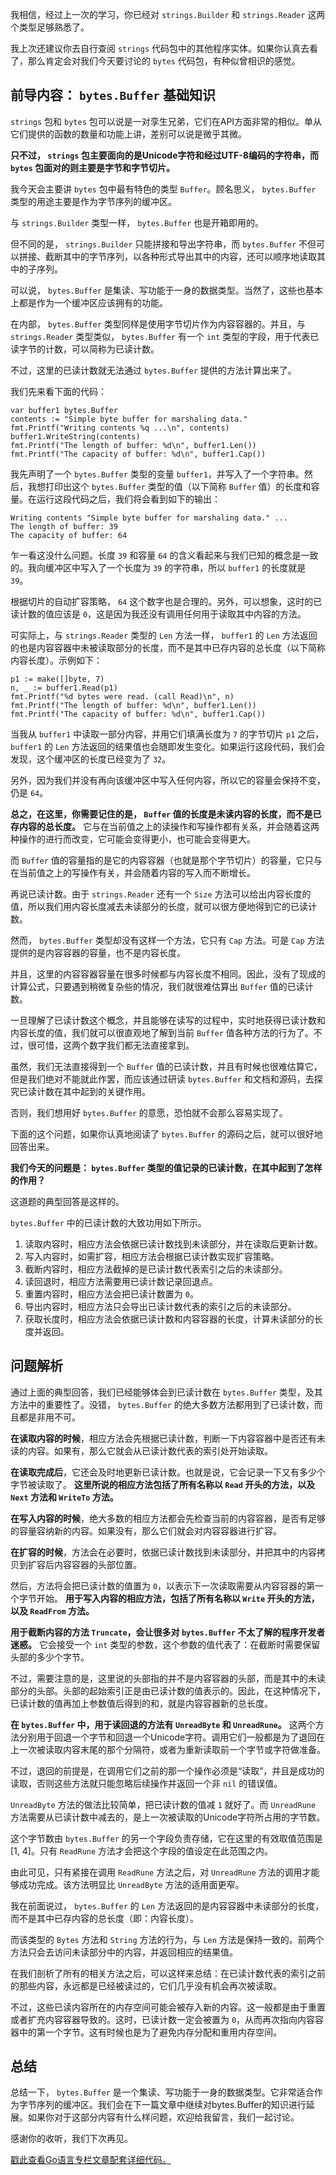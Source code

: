 我相信，经过上一次的学习，你已经对 `strings.Builder` 和 `strings.Reader` 这两个类型足够熟悉了。

我上次还建议你去自行查阅 `strings` 代码包中的其他程序实体。如果你认真去看了，那么肯定会对我们今天要讨论的 `bytes` 代码包，有种似曾相识的感觉。

## 前导内容： `bytes.Buffer` 基础知识

`strings` 包和 `bytes` 包可以说是一对孪生兄弟，它们在API方面非常的相似。单从它们提供的函数的数量和功能上讲，差别可以说是微乎其微。

**只不过， `strings` 包主要面向的是Unicode字符和经过UTF-8编码的字符串，而 `bytes` 包面对的则主要是字节和字节切片。**

我今天会主要讲 `bytes` 包中最有特色的类型 `Buffer`。顾名思义， `bytes.Buffer` 类型的用途主要是作为字节序列的缓冲区。

与 `strings.Builder` 类型一样， `bytes.Buffer` 也是开箱即用的。

但不同的是， `strings.Builder` 只能拼接和导出字符串，而 `bytes.Buffer` 不但可以拼接、截断其中的字节序列，以各种形式导出其中的内容，还可以顺序地读取其中的子序列。

可以说， `bytes.Buffer` 是集读、写功能于一身的数据类型。当然了，这些也基本上都是作为一个缓冲区应该拥有的功能。

在内部， `bytes.Buffer` 类型同样是使用字节切片作为内容容器的。并且，与 `strings.Reader` 类型类似， `bytes.Buffer` 有一个 `int` 类型的字段，用于代表已读字节的计数，可以简称为已读计数。

不过，这里的已读计数就无法通过 `bytes.Buffer` 提供的方法计算出来了。

我们先来看下面的代码：

```
var buffer1 bytes.Buffer
contents := "Simple byte buffer for marshaling data."
fmt.Printf("Writing contents %q ...\n", contents)
buffer1.WriteString(contents)
fmt.Printf("The length of buffer: %d\n", buffer1.Len())
fmt.Printf("The capacity of buffer: %d\n", buffer1.Cap())

```

我先声明了一个 `bytes.Buffer` 类型的变量 `buffer1`，并写入了一个字符串。然后，我想打印出这个 `bytes.Buffer` 类型的值（以下简称 `Buffer` 值）的长度和容量。在运行这段代码之后，我们将会看到如下的输出：

```
Writing contents "Simple byte buffer for marshaling data." ...
The length of buffer: 39
The capacity of buffer: 64

```

乍一看这没什么问题。长度 `39` 和容量 `64` 的含义看起来与我们已知的概念是一致的。我向缓冲区中写入了一个长度为 `39` 的字符串，所以 `buffer1` 的长度就是 `39`。

根据切片的自动扩容策略， `64` 这个数字也是合理的。另外，可以想象，这时的已读计数的值应该是 `0`，这是因为我还没有调用任何用于读取其中内容的方法。

可实际上，与 `strings.Reader` 类型的 `Len` 方法一样， `buffer1` 的 `Len` 方法返回的也是内容容器中未被读取部分的长度，而不是其中已存内容的总长度（以下简称内容长度）。示例如下：

```
p1 := make([]byte, 7)
n, _ := buffer1.Read(p1)
fmt.Printf("%d bytes were read. (call Read)\n", n)
fmt.Printf("The length of buffer: %d\n", buffer1.Len())
fmt.Printf("The capacity of buffer: %d\n", buffer1.Cap())

```

当我从 `buffer1` 中读取一部分内容，并用它们填满长度为 `7` 的字节切片 `p1` 之后， `buffer1` 的 `Len` 方法返回的结果值也会随即发生变化。如果运行这段代码，我们会发现，这个缓冲区的长度已经变为了 `32`。

另外，因为我们并没有再向该缓冲区中写入任何内容，所以它的容量会保持不变，仍是 `64`。

**总之，在这里，你需要记住的是， `Buffer` 值的长度是未读内容的长度，而不是已存内容的总长度。** 它与在当前值之上的读操作和写操作都有关系，并会随着这两种操作的进行而改变，它可能会变得更小，也可能会变得更大。

而 `Buffer` 值的容量指的是它的内容容器（也就是那个字节切片）的容量，它只与在当前值之上的写操作有关，并会随着内容的写入而不断增长。

再说已读计数。由于 `strings.Reader` 还有一个 `Size` 方法可以给出内容长度的值，所以我们用内容长度减去未读部分的长度，就可以很方便地得到它的已读计数。

然而， `bytes.Buffer` 类型却没有这样一个方法，它只有 `Cap` 方法。可是 `Cap` 方法提供的是内容容器的容量，也不是内容长度。

并且，这里的内容容器容量在很多时候都与内容长度不相同。因此，没有了现成的计算公式，只要遇到稍微复杂些的情况，我们就很难估算出 `Buffer` 值的已读计数。

一旦理解了已读计数这个概念，并且能够在读写的过程中，实时地获得已读计数和内容长度的值，我们就可以很直观地了解到当前 `Buffer` 值各种方法的行为了。不过，很可惜，这两个数字我们都无法直接拿到。

虽然，我们无法直接得到一个 `Buffer` 值的已读计数，并且有时候也很难估算它，但是我们绝对不能就此作罢，而应该通过研读 `bytes.Buffer` 和文档和源码，去探究已读计数在其中起到的关键作用。

否则，我们想用好 `bytes.Buffer` 的意愿，恐怕就不会那么容易实现了。

下面的这个问题，如果你认真地阅读了 `bytes.Buffer` 的源码之后，就可以很好地回答出来。

**我们今天的问题是： `bytes.Buffer` 类型的值记录的已读计数，在其中起到了怎样的作用？**

这道题的典型回答是这样的。

`bytes.Buffer` 中的已读计数的大致功用如下所示。

1. 读取内容时，相应方法会依据已读计数找到未读部分，并在读取后更新计数。
2. 写入内容时，如需扩容，相应方法会根据已读计数实现扩容策略。
3. 截断内容时，相应方法截掉的是已读计数代表索引之后的未读部分。
4. 读回退时，相应方法需要用已读计数记录回退点。
5. 重置内容时，相应方法会把已读计数置为 `0`。
6. 导出内容时，相应方法只会导出已读计数代表的索引之后的未读部分。
7. 获取长度时，相应方法会依据已读计数和内容容器的长度，计算未读部分的长度并返回。

## 问题解析

通过上面的典型回答，我们已经能够体会到已读计数在 `bytes.Buffer` 类型，及其方法中的重要性了。没错， `bytes.Buffer` 的绝大多数方法都用到了已读计数，而且都是非用不可。

**在读取内容的时候**，相应方法会先根据已读计数，判断一下内容容器中是否还有未读的内容。如果有，那么它就会从已读计数代表的索引处开始读取。

**在读取完成后**，它还会及时地更新已读计数。也就是说，它会记录一下又有多少个字节被读取了。 **这里所说的相应方法包括了所有名称以 `Read` 开头的方法，以及 `Next` 方法和 `WriteTo` 方法。**

**在写入内容的时候**，绝大多数的相应方法都会先检查当前的内容容器，是否有足够的容量容纳新的内容。如果没有，那么它们就会对内容容器进行扩容。

**在扩容的时候**，方法会在必要时，依据已读计数找到未读部分，并把其中的内容拷贝到扩容后内容容器的头部位置。

然后，方法将会把已读计数的值置为 `0`，以表示下一次读取需要从内容容器的第一个字节开始。 **用于写入内容的相应方法，包括了所有名称以 `Write` 开头的方法，以及 `ReadFrom` 方法。**

**用于截断内容的方法 `Truncate`，会让很多对 `bytes.Buffer` 不太了解的程序开发者迷惑。** 它会接受一个 `int` 类型的参数，这个参数的值代表了：在截断时需要保留头部的多少个字节。

不过，需要注意的是，这里说的头部指的并不是内容容器的头部，而是其中的未读部分的头部。头部的起始索引正是由已读计数的值表示的。因此，在这种情况下，已读计数的值再加上参数值后得到的和，就是内容容器新的总长度。

**在 `bytes.Buffer` 中，用于读回退的方法有 `UnreadByte` 和 `UnreadRune`。** 这两个方法分别用于回退一个字节和回退一个Unicode字符。调用它们一般都是为了退回在上一次被读取内容末尾的那个分隔符，或者为重新读取前一个字节或字符做准备。

不过，退回的前提是，在调用它们之前的那一个操作必须是“读取”，并且是成功的读取，否则这些方法就只能忽略后续操作并返回一个非 `nil` 的错误值。

`UnreadByte` 方法的做法比较简单，把已读计数的值减 `1` 就好了。而 `UnreadRune` 方法需要从已读计数中减去的，是上一次被读取的Unicode字符所占用的字节数。

这个字节数由 `bytes.Buffer` 的另一个字段负责存储，它在这里的有效取值范围是\[1, 4\]。只有 `ReadRune` 方法才会把这个字段的值设定在此范围之内。

由此可见，只有紧接在调用 `ReadRune` 方法之后，对 `UnreadRune` 方法的调用才能够成功完成。该方法明显比 `UnreadByte` 方法的适用面更窄。

我在前面说过， `bytes.Buffer` 的 `Len` 方法返回的是内容容器中未读部分的长度，而不是其中已存内容的总长度（即：内容长度）。

而该类型的 `Bytes` 方法和 `String` 方法的行为，与 `Len` 方法是保持一致的。前两个方法只会去访问未读部分中的内容，并返回相应的结果值。

在我们剖析了所有的相关方法之后，可以这样来总结：在已读计数代表的索引之前的那些内容，永远都是已经被读过的，它们几乎没有机会再次被读取。

不过，这些已读内容所在的内存空间可能会被存入新的内容。这一般都是由于重置或者扩充内容容器导致的。这时，已读计数一定会被置为 `0`，从而再次指向内容容器中的第一个字节。这有时候也是为了避免内存分配和重用内存空间。

## 总结

总结一下， `bytes.Buffer` 是一个集读、写功能于一身的数据类型。它非常适合作为字节序列的缓冲区。我们会在下一篇文章中继续对bytes.Buffer的知识进行延展。如果你对于这部分内容有什么样问题，欢迎给我留言，我们一起讨论。

感谢你的收听，我们下次再见。

[戳此查看Go语言专栏文章配套详细代码。](https://github.com/hyper0x/Golang_Puzzlers)